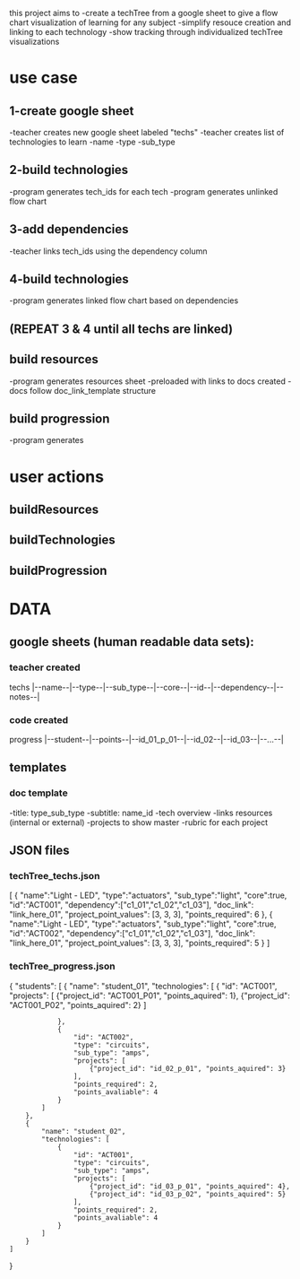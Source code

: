 this project aims to 
-create a techTree from a google sheet to give a flow chart visualization of learning for any subject
-simplify resouce creation and linking to each technology
-show tracking through individualized techTree visualizations

# use case
## 1-create google sheet
-teacher creates new google sheet labeled "techs"
-teacher creates list of technologies to learn 
  -name
  -type
  -sub_type

## 2-build technologies
-program generates tech_ids for each tech
-program generates unlinked flow chart

## 3-add dependencies
-teacher links tech_ids using the dependency column

## 4-build technologies
-program generates linked flow chart based on dependencies

## (REPEAT 3 & 4 until all techs are linked)

## build resources
-program generates resources sheet
  -preloaded with links to docs created
  -docs follow doc_link_template structure

## build progression
-program generates 

# user actions
## buildResources
## buildTechnologies
## buildProgression

# DATA
## google sheets (human readable data sets):
### teacher created
techs 
|--name--|--type--|--sub_type--|--core--|--id--|--dependency--|--notes--|

### code created
progress 
|--student--|--points--|--id_01_p_01--|--id_02--|--id_03--|--...--|

## templates
### doc template
-title: type_sub_type
-subtitle: name_id
-tech overview
-links resources (internal or external)
-projects to show master
-rubric for each project

## JSON files
### techTree_techs.json
[
	{
		"name":"Light - LED", 
		"type":"actuators", 
        "sub_type":"light", 
        "core":true, 
		"id":"ACT001", 
		"dependency":["c1_01","c1_02","c1_03"],
		"doc_link": "link_here_01",
        "project_point_values": [3, 3, 3], 
        "points_required": 6
	},
	{
		"name":"Light - LED", 
		"type":"actuators", 
        "sub_type":"light", 
        "core":true, 
		"id":"ACT002", 
		"dependency":["c1_01","c1_02","c1_03"],
		"doc_link": "link_here_01",
        "project_point_values": [3, 3, 3], 
        "points_required": 5
	}
]

### techTree_progress.json
{
    "students": [
        {
            "name": "student_01",
            "technologies": [
                {
                    "id": "ACT001",
                    "projects": [
                        {"project_id": "ACT001_P01", "points_aquired": 1},
                        {"project_id": "ACT001_P02", "points_aquired": 2}
                    ]

                },
                {
                    "id": "ACT002",
                    "type": "circuits",
                    "sub_type": "amps",
                    "projects": [
                        {"project_id": "id_02_p_01", "points_aquired": 3}
                    ],
                    "points_required": 2,
                    "points_avaliable": 4
                }
            ]
        },
        {
            "name": "student_02",
            "technologies": [
                {
                    "id": "ACT001",
                    "type": "circuits",
                    "sub_type": "amps",
                    "projects": [
                        {"project_id": "id_03_p_01", "points_aquired": 4},
                        {"project_id": "id_03_p_02", "points_aquired": 5}
                    ],
                    "points_required": 2,
                    "points_avaliable": 4
                }
            ]
        }
    ]
}


